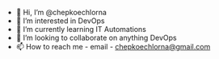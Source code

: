 - 👋 Hi, I’m @chepkoechlorna
- 👀 I’m interested in DevOps
- 🌱 I’m currently learning IT Automations
- 💞️ I’m looking to collaborate on anything DevOps
- 📫 How to reach me - email - chepkoechlorna@gmail.com

<!---
chepkoechlorna/chepkoechlorna is a ✨ special ✨ repository because its `README.md` (this file) appears on your GitHub profile.
You can click the Preview link to take a look at your changes.
--->
